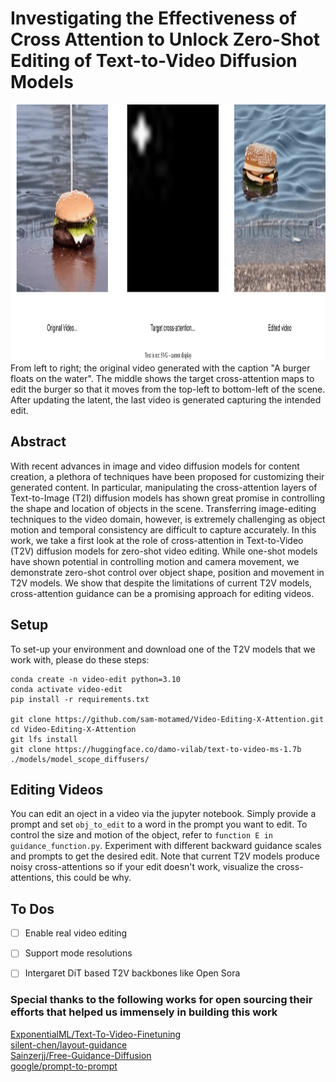 # Investigating the Effectiveness of Cross Attention to Unlock Zero-Shot Editing of Text-to-Video Diffusion Models
<figures>
    <div>
      <img src="resources/video-edit-x-att (2).svg" width="1240" height="410" >  
    </div>
    <figcaption>From left to right; the original video generated with the caption "A burger floats on the water". The middle shows the target cross-attention maps to edit the burger so that it moves from the top-left to bottom-left of the scene. After updating the latent, the last video is generated capturing the intended edit.</figcaption>
</figures>

## Abstract
 With recent advances in image and video diffusion models for content creation, a plethora of techniques have been proposed for customizing their generated content. 
In particular, manipulating the cross-attention layers of Text-to-Image (T2I) diffusion models has shown great promise in controlling the shape and location of objects in the scene. Transferring image-editing techniques to the video domain, however, is extremely challenging as object motion and temporal consistency are difficult to capture accurately. In this work, we take a first look at the role of cross-attention in Text-to-Video (T2V) diffusion models for zero-shot video editing. While one-shot models have shown potential in controlling motion and camera movement, we demonstrate zero-shot control over object shape, position and movement in T2V models. We show that despite the limitations of current T2V models, cross-attention guidance can be a promising approach for editing videos.

## Setup
To set-up your environment and download one of the T2V models that we work with, please do these steps:
```
conda create -n video-edit python=3.10
conda activate video-edit
pip install -r requirements.txt

git clone https://github.com/sam-motamed/Video-Editing-X-Attention.git
cd Video-Editing-X-Attention
git lfs install
git clone https://huggingface.co/damo-vilab/text-to-video-ms-1.7b ./models/model_scope_diffusers/
```
## Editing Videos
You can edit an oject in a video via the jupyter notebook.
Simply provide a prompt and set ```obj_to_edit``` to a word in the prompt you want to edit.
To control the size and motion of the object, refer to ```function E in guidance_function.py```.
Experiment with different backward guidance scales and prompts to get the desired edit.
Note that current T2V models produce noisy cross-attentions so if your edit doesn't work, visualize the cross-attentions, this could be why.

## To Dos

- [ ] Enable real video editing
- [ ] Support mode resolutions
- [ ] Intergaret DiT based T2V backbones like Open Sora















### Special thanks to the following works for open sourcing their efforts that helped us immensely in building this work

[ExponentialML/Text-To-Video-Finetuning](https://github.com/ExponentialML/Text-To-Video-Finetuning) 
<br>[silent-chen/layout-guidance](https://github.com/silent-chen/layout-guidance/tree/main)
<br>[Sainzerjj/Free-Guidance-Diffusion](https://github.com/Sainzerjj/Free-Guidance-Diffusion/tree/master)
<br>[google/prompt-to-prompt](https://github.com/google/prompt-to-prompt)

